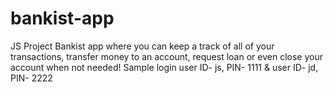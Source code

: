 # bankist-app
JS Project
Bankist app where you can keep a track of all of your transactions, transfer money to an account, request loan or even close your account when not needed!
Sample login user ID- js, PIN- 1111 & user ID- jd, PIN- 2222
